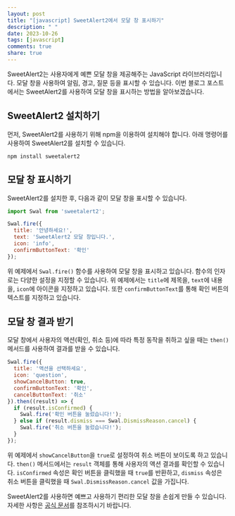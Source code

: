 ```yaml
---
layout: post
title: "[javascript] SweetAlert2에서 모달 창 표시하기"
description: " "
date: 2023-10-26
tags: [javascript]
comments: true
share: true
---
```


SweetAlert2는 사용자에게 예쁜 모달 창을 제공해주는 JavaScript 라이브러리입니다. 모달 창을 사용하여 알림, 경고, 질문 등을 표시할 수 있습니다. 이번 블로그 포스트에서는 SweetAlert2를 사용하여 모달 창을 표시하는 방법을 알아보겠습니다.

## SweetAlert2 설치하기

먼저, SweetAlert2를 사용하기 위해 npm을 이용하여 설치해야 합니다. 아래 명령어를 사용하여 SweetAlert2를 설치할 수 있습니다.

```
npm install sweetalert2
```

## 모달 창 표시하기

SweetAlert2를 설치한 후, 다음과 같이 모달 창을 표시할 수 있습니다.

```javascript
import Swal from 'sweetalert2';

Swal.fire({
  title: '안녕하세요!',
  text: 'SweetAlert2 모달 창입니다.',
  icon: 'info',
  confirmButtonText: '확인'
});
```

위 예제에서 `Swal.fire()` 함수를 사용하여 모달 창을 표시하고 있습니다. 함수의 인자로는 다양한 설정을 지정할 수 있습니다. 위 예제에서는 `title`에 제목을, `text`에 내용을, `icon`에 아이콘을 지정하고 있습니다. 또한 `confirmButtonText`를 통해 확인 버튼의 텍스트를 지정하고 있습니다.

## 모달 창 결과 받기

모달 창에서 사용자의 액션(확인, 취소 등)에 따라 특정 동작을 취하고 싶을 때는 `then()` 메서드를 사용하여 결과를 받을 수 있습니다.

```javascript
Swal.fire({
  title: '액션을 선택하세요',
  icon: 'question',
  showCancelButton: true,
  confirmButtonText: '확인',
  cancelButtonText: '취소'
}).then((result) => {
  if (result.isConfirmed) {
    Swal.fire('확인 버튼을 눌렀습니다!');
  } else if (result.dismiss === Swal.DismissReason.cancel) {
    Swal.fire('취소 버튼을 눌렀습니다!');
  }
});
```

위 예제에서 `showCancelButton`을 `true`로 설정하여 취소 버튼이 보이도록 하고 있습니다. `then()` 메서드에서는 `result` 객체를 통해 사용자의 액션 결과를 확인할 수 있습니다. `isConfirmed` 속성은 확인 버튼을 클릭했을 때 `true`를 반환하고, `dismiss` 속성은 취소 버튼을 클릭했을 때 `Swal.DismissReason.cancel` 값을 가집니다.

SweetAlert2를 사용하면 예쁘고 사용하기 편리한 모달 창을 손쉽게 만들 수 있습니다. 자세한 사항은 [공식 문서](https://sweetalert2.github.io/)를 참조하시기 바랍니다.
